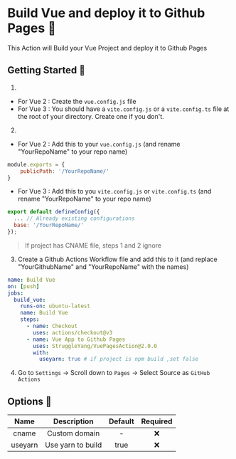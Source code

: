 # Build Vue and deploy it to Github Pages 🚀
This Action will Build your Vue Project and deploy it to Github Pages

## Getting Started 🎉


1.
- For Vue 2 : Create the `vue.config.js` file
- For Vue 3 : You should have a `vite.config.js` or a `vite.config.ts` file at the root of your directory. Create one if you don't.
2.
- For Vue 2 : Add this to your `vue.config.js` (and rename "YourRepoName" to your repo name)
```javascript
module.exports = {
    publicPath: '/YourRepoName/'
}
```
- For Vue 3 : Add this to you `vite.config.js` or `vite.config.ts` (and rename "YourRepoName" to your repo name)
```javascript
export default defineConfig({
  ... // Already existing configurations
  base: '/YourRepoName/'
});
```

> If project has CNAME file, steps 1 and 2 ignore

3. Create a Github Actions Workflow file and add this to it (and replace "YourGithubName" and "YourRepoName" with the names)
```yml
name: Build Vue
on: [push]
jobs:
  build_vue:
    runs-on: ubuntu-latest
    name: Build Vue
    steps:
      - name: Checkout
        uses: actions/checkout@v3
      - name: Vue App to Github Pages
        uses: StruggleYang/VuePagesAction@2.0.0
        with:
          useyarn: true # if project is npm build ,set false
```
4. Go to `Settings` -> Scroll down to `Pages` -> Select Source as `GitHub Actions`

## Options 🔧
|   Name   |            Description           |     Default    | Required |
|:--------:|:--------------------------------:|:--------------:|:--------:|
|   cname  |           Custom domain          |        -       |     ❌    |
|  useyarn |         Use yarn to build        |      true      |     ❌    |
